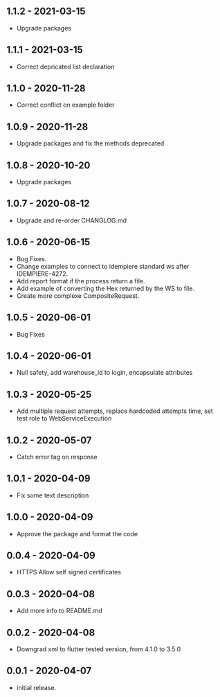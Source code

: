 ## 1.1.2 - 2021-03-15

-  Upgrade packages

## 1.1.1 - 2021-03-15

- Correct depricated list declaration

## 1.1.0 - 2020-11-28

- Correct conflict on example folder

## 1.0.9 - 2020-11-28

- Upgrade packages and fix the methods deprecated

## 1.0.8 - 2020-10-20

- Upgrade packages

## 1.0.7 - 2020-08-12

- Upgrade and re-order CHANGLOG.md

## 1.0.6 - 2020-06-15

- Bug Fixes.
- Change examples to connect to idempiere standard ws after IDEMPIERE-4272.
- Add report format if the process return a file.
- Add example of converting the Hex returned by the WS to file.
- Create more complexe CompositeRequest.

## 1.0.5 - 2020-06-01

- Bug Fixes

## 1.0.4 - 2020-06-01

- Null safety, add warehouse_id to login, encapsulate attributes

## 1.0.3 - 2020-05-25

- Add multiple request attempts, replace hardcoded attempts time, set test role to WebServiceExecution

## 1.0.2 - 2020-05-07

- Catch error tag on response

## 1.0.1 - 2020-04-09

- Fix some text description

## 1.0.0 - 2020-04-09

- Approve the package and format the code

## 0.0.4 - 2020-04-09

- HTTPS Allow self signed certificates

## 0.0.3 - 2020-04-08

- Add more info to README.md

## 0.0.2 - 2020-04-08

- Downgrad xml to flutter tested version, from 4.1.0 to 3.5.0

## 0.0.1 - 2020-04-07

- initial release.




